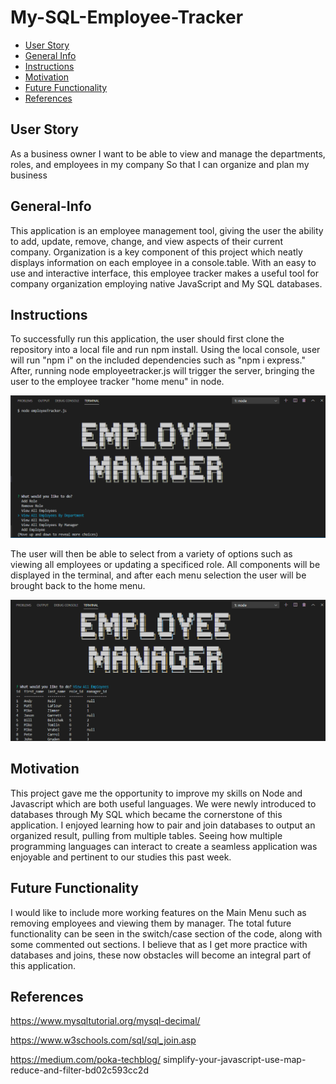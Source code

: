 # My-SQL-Employee-Tracker

- [User Story](#User-Story)
- [General Info](#General-Info)
- [Instructions](#Instructions)
- [Motivation](#Motivation)
- [Future Functionality](#Future-Functionality)
- [References](#References)

## User Story

As a business owner
I want to be able to view and manage the departments, roles, and employees in my company
So that I can organize and plan my business

## General-Info

This application is an employee management tool, giving the user the ability to add, update, remove, change, and view aspects of their current company. Organization is a key component of this project which neatly displays information on each employee in a console.table. With an easy to use and interactive interface, this employee tracker makes a useful tool for company organization employing native JavaScript and My SQL databases.

## Instructions

To successfully run this application, the user should first clone the repository into a local file and run npm install. Using the local console, user will run "npm i" on the included dependencies such as "npm i express." After, running node employeetracker.js will trigger the server, bringing the user to the employee tracker "home menu" in node.

![Main menu](images/options-menu.png)

The user will then be able to select from a variety of options such as viewing all employees or updating a specificed role. All components will be displayed in the terminal, and after each menu selection the user will be brought back to the home menu.

![View Employees](images/view-employees.png)

## Motivation

This project gave me the opportunity to improve my skills on Node and Javascript which are both useful languages. We were newly introduced to databases through My SQL which became the cornerstone of this application. I enjoyed learning how to pair and join databases to output an organized result, pulling from multiple tables. Seeing how multiple programming languages can interact to create a seamless application was enjoyable and pertinent to our studies this past week.

## Future Functionality

I would like to include more working features on the Main Menu such as removing employees and viewing them by manager. The total future functionality can be seen in the switch/case section of the code, along with some commented out sections. I believe that as I get more practice with databases and joins, these now obstacles will become an integral part of this application.

## References

https://www.mysqltutorial.org/mysql-decimal/

https://www.w3schools.com/sql/sql_join.asp

https://medium.com/poka-techblog/
simplify-your-javascript-use-map-reduce-and-filter-bd02c593cc2d
